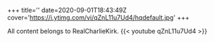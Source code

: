 +++
title=''
date=2020-09-01T18:43:49Z
cover='https://i.ytimg.com/vi/qZnL11u7Ud4/hqdefault.jpg'
+++

All content belongs to RealCharlieKirk.
{{< youtube qZnL11u7Ud4 >}}
